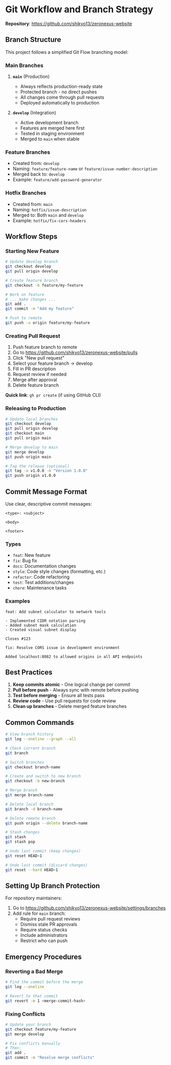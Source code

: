 # Git Workflow and Branch Strategy

**Repository**: https://github.com/shikyo13/zeronexus-website

## Branch Structure

This project follows a simplified Git Flow branching model:

### Main Branches

1. **`main`** (Production)
   - Always reflects production-ready state
   - Protected branch - no direct pushes
   - All changes come through pull requests
   - Deployed automatically to production

2. **`develop`** (Integration)
   - Active development branch
   - Features are merged here first
   - Tested in staging environment
   - Merged to `main` when stable

### Feature Branches

- Created from: `develop`
- Naming: `feature/feature-name` or `feature/issue-number-description`
- Merged back to: `develop`
- Example: `feature/add-password-generator`

### Hotfix Branches

- Created from: `main`
- Naming: `hotfix/issue-description`
- Merged to: Both `main` and `develop`
- Example: `hotfix/fix-cors-headers`

## Workflow Steps

### Starting New Feature

```bash
# Update develop branch
git checkout develop
git pull origin develop

# Create feature branch
git checkout -b feature/my-feature

# Work on feature
# ... make changes ...
git add .
git commit -m "Add my feature"

# Push to remote
git push -u origin feature/my-feature
```

### Creating Pull Request

1. Push feature branch to remote
2. Go to https://github.com/shikyo13/zeronexus-website/pulls
3. Click "New pull request"
4. Select your feature branch → develop
5. Fill in PR description
6. Request review if needed
7. Merge after approval
8. Delete feature branch

**Quick link**: `gh pr create` (if using GitHub CLI)

### Releasing to Production

```bash
# Update local branches
git checkout develop
git pull origin develop
git checkout main
git pull origin main

# Merge develop to main
git merge develop
git push origin main

# Tag the release (optional)
git tag -a v1.0.0 -m "Version 1.0.0"
git push origin v1.0.0
```

## Commit Message Format

Use clear, descriptive commit messages:

```
<type>: <subject>

<body>

<footer>
```

### Types
- `feat`: New feature
- `fix`: Bug fix
- `docs`: Documentation changes
- `style`: Code style changes (formatting, etc.)
- `refactor`: Code refactoring
- `test`: Test additions/changes
- `chore`: Maintenance tasks

### Examples

```
feat: Add subnet calculator to network tools

- Implemented CIDR notation parsing
- Added subnet mask calculation
- Created visual subnet display

Closes #123
```

```
fix: Resolve CORS issue in development environment

Added localhost:8082 to allowed origins in all API endpoints
```

## Best Practices

1. **Keep commits atomic** - One logical change per commit
2. **Pull before push** - Always sync with remote before pushing
3. **Test before merging** - Ensure all tests pass
4. **Review code** - Use pull requests for code review
5. **Clean up branches** - Delete merged feature branches

## Common Commands

```bash
# View branch history
git log --oneline --graph --all

# Check current branch
git branch

# Switch branches
git checkout branch-name

# Create and switch to new branch
git checkout -b new-branch

# Merge branch
git merge branch-name

# Delete local branch
git branch -d branch-name

# Delete remote branch
git push origin --delete branch-name

# Stash changes
git stash
git stash pop

# Undo last commit (keep changes)
git reset HEAD~1

# Undo last commit (discard changes)
git reset --hard HEAD~1
```

## Setting Up Branch Protection

For repository maintainers:

1. Go to https://github.com/shikyo13/zeronexus-website/settings/branches
2. Add rule for `main` branch:
   - Require pull request reviews
   - Dismiss stale PR approvals
   - Require status checks
   - Include administrators
   - Restrict who can push

## Emergency Procedures

### Reverting a Bad Merge

```bash
# Find the commit before the merge
git log --oneline

# Revert to that commit
git revert -m 1 <merge-commit-hash>
```

### Fixing Conflicts

```bash
# Update your branch
git checkout feature/my-feature
git merge develop

# Fix conflicts manually
# Then:
git add .
git commit -m "Resolve merge conflicts"
```